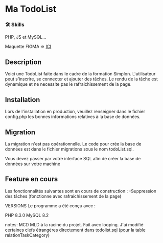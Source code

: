 # Ma TodoList

### 🛠 Skills
PHP, JS et MySQL...


Maquette FIGMA => [ICI](https://www.figma.com/file/cs9bH1t2kaApWEj0J9RO3Q/T0d0List-boostrap?type=design&node-id=0%3A1&mode=design&t=iO5pnl0LgznyHJco-1)

## Description
Voici une TodoList faite dans le cadre de la formation Simplon.
L'utilisateur peut s'inscrire, se connecter et ajouter des tâches.
Le rendu de la tâche est dynamique et ne necessite pas le rafraichissement de la page.

## Installation
Lors de l'installation en production, veuillez renseigner dans le fichier config.php les bonnes informations relatives à la base de données.

## Migration
La migration n'est pas opérationnelle. 
Le code pour crée la base de données est dans le fichier migrations sous le nom todoList.sql.

Vous devez passer par votre interface SQL afin de créer la base de données sur votre machine

## Feature en cours
Les fonctionnalités suivantes sont en cours de construction :
-Suppression des tâches (fonctionne avec rafraichissement de la page)

VERSIONS
Le programme a été conçu avec :

PHP 8.3.0
MySQL 8.2

notes:
MCD MLD à la racine du projet. Fait avec looping. J'ai modifié certaines clefs étrangères directement dans todolist.sql (pour la table relationTaskCategory)